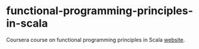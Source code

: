 # functional-programming-principles-in-scala
Coursera course on functional programming principles in Scala [website](https://www.coursera.org/learn/progfun1).
